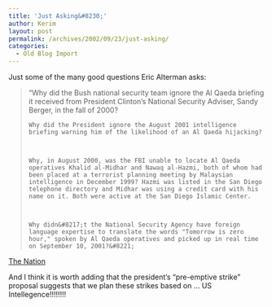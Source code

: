 ```yaml
---
title: 'Just Asking&#8230;'
author: Kerim
layout: post
permalink: /archives/2002/09/23/just-asking/
categories:
  - Old Blog Import
---
```

Just some of the many good questions Eric Alterman asks:




>   &#8220;Why did the Bush national security team ignore the Al Qaeda briefing it received from President Clinton&#8217;s National Security Adviser, Sandy Berger, in the fall of 2000? 
>   
>   
>     Why did the President ignore the August 2001 intelligence briefing warning him of the likelihood of an Al Qaeda hijacking?
>   
>   
>   
>     Why, in August 2000, was the FBI unable to locate Al Qaeda operatives Khalid al-Midhar and Nawaq al-Hazmi, both of whom had been placed at a terrorist planning meeting by Malaysian intelligence in December 1999? Hazmi was listed in the San Diego telephone directory and Midhar was using a credit card with his name on it. Both were active at the San Diego Islamic Center.
>   
>   
>   
>     Why didn&#8217;t the National Security Agency have foreign language expertise to translate the words "Tomorrow is zero hour," spoken by Al Qaeda operatives and picked up in real time on September 10, 2001?&#8221;
>   


<a href="http://www.thenation.com/docprint.mhtml?i=20021007&s=alterman" onclick="_gaq.push(['_trackEvent', 'outbound-article', 'http://www.thenation.com/docprint.mhtml?i=20021007&s=alterman', 'The Nation']);" >The Nation</a>

And I think it is worth adding that the president&#8217;s &#8220;pre-emptive strike&#8221; proposal suggests that we plan these strikes based on &#8230; US Intellegence!!!!!!!!

